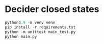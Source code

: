 # Decider closed states

```python
python3.9 -m venv venv
pip install -r requirements.txt
python -m unittest main_test.py
python main.py
```
